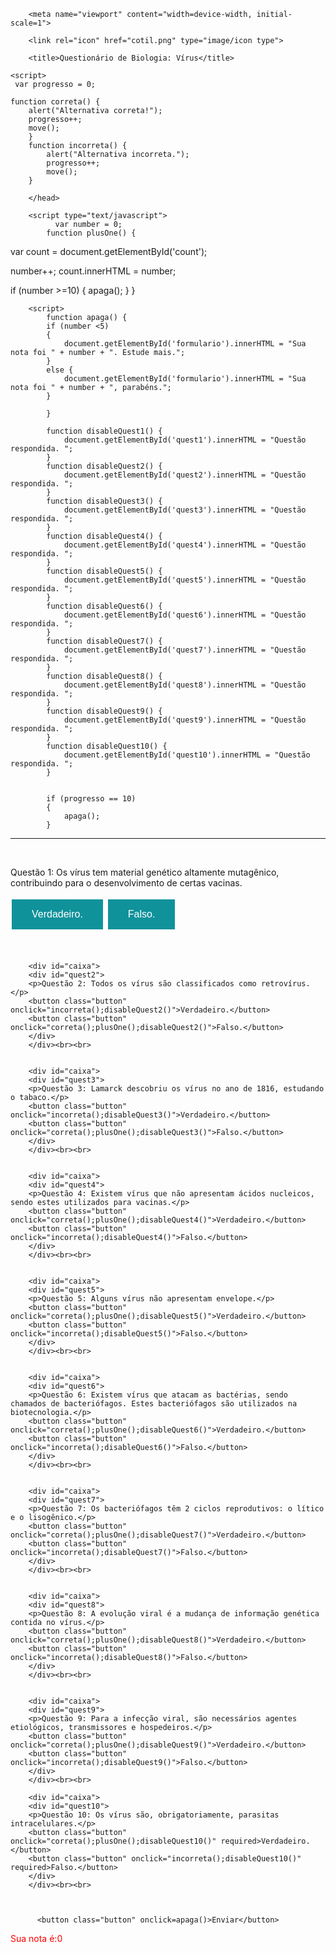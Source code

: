 <!DOCTYPE html>
<html lang="pt-BR">
    <head>
        <meta charset="UTF-8">
        <style>

            mark {
  background-color: rgb(0, 255, 0);
  color: black;
  
}

body {
font-family: "Times New Roman", cursive;
font-size:20px;
}

#tempoDisplay {
color: red;
}
#aviso {
    color: red;
}
.a {
    color:red;
}
.button {
  background-color: #10929b;
  border: none;
  color: white;
  padding: 15px 32px;
  text-align: center;
  text-decoration: none;
  display: inline-block;
  font-size: 16px;
  margin: 4px 2px;
  cursor: pointer;
}
.heading {
font-weight: bold;
border-bottom: 2px solid #ddd;
font-size: 15px;
width: 98%;
}

#myProgress {
  width: 100;
  height: 50px;
  background-color: rgb(0, 225, 255);
  border-radius: 6px;
}

#myBar {
  width: 1%;
  height: 50px;
  background-color: green;
  border-radius: 6px;
}

#questao {
font-family:sans-serif;
font-size: 20px;
  -o-animation: fadein 2s;
            animation: fadein 1s;
}

@keyframes fadein {
    from { opacity: 0; }
    to   { opacity: 5; }
}

@-o-keyframes fadein {
    from { opacity: 0; }
    to   { opacity: 5; }
}

.fade-in {
  animation: fadeIn ease 1s;
  -webkit-animation: fadeIn ease 1s;
  -o-animation: fadeIn ease 1s;
}

#caixa {
    width: 320px;
  padding: 10px;
  border: 10px solid rgb(0, 0, 0);
  margin: 0;
}

.bg {
    background-image: url("cotil.png");

    height: 100%;
    width: 100%;
}
    </style>

		<meta name="viewport" content="width=device-width, initial-scale=1">

        <link rel="icon" href="cotil.png" type="image/icon type">
        
        <title>Questionário de Biologia: Vírus</title>

    <script>
     var progresso = 0;

    function correta() { 
        alert("Alternativa correta!");
        progresso++;
        move();
        } 
        function incorreta() {
            alert("Alternativa incorreta.");
            progresso++;
            move();
        }

</script>

        </head>

        <script type="text/javascript">
              var number = 0;
            function plusOne() {

  var count = document.getElementById('count');

  number++;
  count.innerHTML = number;

 if (number >=10)
 {
     apaga();
 }
}

</script>
<script>
            function display_c(){
                var refresh=1000; 
                mytime = setTimeout('display_ct()',refresh)
            }

            function display_ct() {
                var x = new Date;
                document.getElementById('ct').innerHTML = x;
                display_c();
            }
        </script>
	</head>
    <body onload=display_ct(); onunload="apaga()">

<div id="testTime" class="testTime">

<hr>
        <p>Horário:<span style= color:red  id="ct"></span></p>
       
            </div>
<hr>
        <h1>Questionário: Vírus</h1>
        <hr>

        <div id="formulario">

            <p id="tempoDisplay"></p>


        Em cada questão você deverá confirmar se a afirmação feita é correta ou incorreta.<br><br>

        <div id="aviso5sec">
        <br>
        </div>


<!--Começo das funções de questões e respostas-->
<script>
     
    var i = 0;
            function move() {
              if (i == 0) {
                i = 1;
                var elem = document.getElementById("myBar");
                var width = 1;
                var id = setInterval(frame, 10);
                function frame() {
                  if (width >= (progresso*10)) {
                    clearInterval(id);
                    i = 0;
                  } else {
                    width++;
                    elem.style.width = width + "%";
                    elem.innerHTML = width  + "% do teste foi concluído.";
                  }
                }
              }
            }
            </script>

        <script>
            function apaga() {
            if (number <5)
            {
                document.getElementById('formulario').innerHTML = "Sua nota foi " + number + ". Estude mais.";
            }
            else {
                document.getElementById('formulario').innerHTML = "Sua nota foi " + number + ", parabéns.";
            }

            }

            function disableQuest1() {
                document.getElementById('quest1').innerHTML = "Questão respondida. ";
            }
            function disableQuest2() {
                document.getElementById('quest2').innerHTML = "Questão respondida. ";
            }
            function disableQuest3() {
                document.getElementById('quest3').innerHTML = "Questão respondida. ";
            }
            function disableQuest4() {
                document.getElementById('quest4').innerHTML = "Questão respondida. ";
            }
            function disableQuest5() {
                document.getElementById('quest5').innerHTML = "Questão respondida. ";
            }
            function disableQuest6() {
                document.getElementById('quest6').innerHTML = "Questão respondida. ";
            }
            function disableQuest7() {
                document.getElementById('quest7').innerHTML = "Questão respondida. ";
            }
            function disableQuest8() {
                document.getElementById('quest8').innerHTML = "Questão respondida. ";
            }
            function disableQuest9() {
                document.getElementById('quest9').innerHTML = "Questão respondida. ";
            }
            function disableQuest10() {
                document.getElementById('quest10').innerHTML = "Questão respondida. ";
            }


            if (progresso == 10)
            {
                apaga();
            }
</script>

<!--Fim das funções de questões e respostas-->
<div id="myProgress">
    <div id="myBar"></div>
  </div>
<hr>
<br>
        <div id="caixa">
        <div id="quest1">
        <p>Questão 1: Os vírus tem material genético altamente mutagênico, contribuindo para o desenvolvimento de certas vacinas.</p>
        <button class="button" id="bt1" onclick="correta();plusOne();disableQuest1()">Verdadeiro.</button>
        <button class="button" onclick="incorreta();disableQuest1()">Falso.</button>
        </div>
        </div><br><br>
      

        <div id="caixa">
        <div id="quest2">
        <p>Questão 2: Todos os vírus são classificados como retrovírus.</p>
        <button class="button" onclick="incorreta();disableQuest2()">Verdadeiro.</button>
        <button class="button" onclick="correta();plusOne();disableQuest2()">Falso.</button>
        </div>
        </div><br><br>


        <div id="caixa">
        <div id="quest3">   
        <p>Questão 3: Lamarck descobriu os vírus no ano de 1816, estudando o tabaco.</p>
        <button class="button" onclick="incorreta();disableQuest3()">Verdadeiro.</button>
        <button class="button" onclick="correta();plusOne();disableQuest3()">Falso.</button>
        </div>
        </div><br><br>


        <div id="caixa">
        <div id="quest4">
        <p>Questão 4: Existem vírus que não apresentam ácidos nucleicos, sendo estes utilizados para vacinas.</p>
        <button class="button" onclick="correta();plusOne();disableQuest4()">Verdadeiro.</button>
        <button class="button" onclick="incorreta();disableQuest4()">Falso.</button>
        </div>
        </div><br><br>


        <div id="caixa">
        <div id="quest5">
        <p>Questão 5: Alguns vírus não apresentam envelope.</p>
        <button class="button" onclick="correta();plusOne();disableQuest5()">Verdadeiro.</button>
        <button class="button" onclick="incorreta();disableQuest5()">Falso.</button>
        </div>
        </div><br><br>


        <div id="caixa">
        <div id="quest6">
        <p>Questão 6: Existem vírus que atacam as bactérias, sendo chamados de bacteriófagos. Estes bacteriófagos são utilizados na biotecnologia.</p>
        <button class="button" onclick="correta();plusOne();disableQuest6()">Verdadeiro.</button>
        <button class="button" onclick="incorreta();disableQuest6()">Falso.</button>
        </div>
        </div><br><br>


        <div id="caixa">
        <div id="quest7">
        <p>Questão 7: Os bacteriófagos têm 2 ciclos reprodutivos: o lítico e o lisogênico.</p>
        <button class="button" onclick="correta();plusOne();disableQuest7()">Verdadeiro.</button>
        <button class="button" onclick="incorreta();disableQuest7()">Falso.</button>
        </div>
        </div><br><br>


        <div id="caixa">
        <div id="quest8">
        <p>Questão 8: A evolução viral é a mudança de informação genética contida no vírus.</p>
        <button class="button" onclick="correta();plusOne();disableQuest8()">Verdadeiro.</button>
        <button class="button" onclick="incorreta();disableQuest8()">Falso.</button>
        </div>
        </div><br><br>


        <div id="caixa">
        <div id="quest9">
        <p>Questão 9: Para a infecção viral, são necessários agentes etiológicos, transmissores e hospedeiros.</p>
        <button class="button" onclick="correta();plusOne();disableQuest9()">Verdadeiro.</button>
        <button class="button" onclick="incorreta();disableQuest9()">Falso.</button>
        </div>
        </div><br><br>

        <div id="caixa">
        <div id="quest10">
        <p>Questão 10: Os vírus são, obrigatoriamente, parasitas intracelulares.</p>
        <button class="button" onclick="correta();plusOne();disableQuest10()" required>Verdadeiro.</button>
        <button class="button" onclick="incorreta();disableQuest10()" required>Falso.</button>
        </div>
        </div><br><br>


      
          <button class="button" onclick=apaga()>Enviar</button>
<div>
    <p style="color: red;">Sua nota é:<span style="color: red" id ="count">0</span></p>

  </div>
</div>
        </body>
        </html>
    
